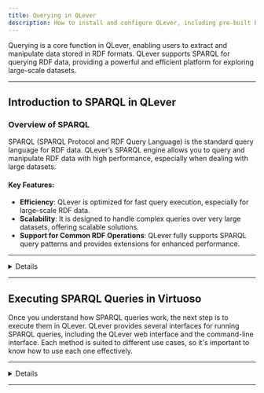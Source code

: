 ```yaml
---
title: Querying in QLever
description: How to install and configure QLever, including pre-built binaries and Docker usage.
---
```

Querying is a core function in QLever, enabling users to extract and manipulate data stored in RDF formats. QLever supports SPARQL for querying RDF data, providing a powerful and efficient platform for exploring large-scale datasets.

---

## Introduction to SPARQL in QLever

### Overview of SPARQL

SPARQL (SPARQL Protocol and RDF Query Language) is the standard query language for RDF data. QLever’s SPARQL engine allows you to query and manipulate RDF data with high performance, especially when dealing with large datasets.

#### Key Features:
- **Efficiency**: QLever is optimized for fast query execution, especially for large-scale RDF data.
- **Scalability**: It is designed to handle complex queries over very large datasets, offering scalable solutions.
- **Support for Common RDF Operations**: QLever fully supports SPARQL query patterns and provides extensions for enhanced performance.

---
<details>

## Basic SPARQL Query Structure
<details>
A typical SPARQL query consists of several key components:

1. **PREFIX**: Defines shorthand for namespaces to simplify the query.
   ```sparql
   PREFIX ex: <http://example.com/ontology#>
   ```

2. **SELECT**: Specifies the variables to be returned.
   ```sparql
   SELECT ?subject ?predicate ?object
   ```

3. **FROM**: Specifies the graph IRI from which data should be queried.
   ```sparql
   FROM <http://example.com/graph>
   ```

4. **WHERE**: Defines the triple patterns to match in the data.
   ```sparql
   WHERE {
     ?subject ?predicate ?object .
   }
   ```

5. **LIMIT**: Restricts the number of results returned.
   ```sparql
   LIMIT 10
   ```

### Example Query:
```sparql
PREFIX ex: <http://example.com/ontology#>
SELECT ?subject ?predicate ?object
FROM <http://example.com/graph>
WHERE {
  ?subject ex:hasName ?object .
}
LIMIT 10
```

This query retrieves the first 10 subjects and their names from the specified graph.
</details>

---

## Advanced SPARQL Query Techniques
<details>

### Federated SPARQL Queries:
- **Definition**: Enables querying across multiple SPARQL endpoints.
- **Syntax Example**:
   ```sparql
   SELECT *
   WHERE {
     SERVICE <http://dbpedia.org/sparql> {
       ?s ?p ?o .
     }
   }
   ```

   **Use Case**: Useful for integrating external RDF data, such as linking data from DBpedia with your local QLever instance.

### SPARQL with Aggregates:
- **Functions**: COUNT, SUM, AVG, MIN, MAX for aggregating data.
- **Syntax Example**:
   ```sparql
   SELECT (COUNT(?subject) AS ?count)
   WHERE {
     ?subject ?predicate ?object .
   }
   ```

   **Use Case**: To count the number of triples that match certain criteria.

### SPARQL with Filters:
- **FILTER**: Restricts results based on a condition.
- **Syntax Example**:
   ```sparql
   SELECT ?subject ?predicate ?object
   WHERE {
     ?subject ?predicate ?object .
     FILTER(?predicate = ex:hasName)
   }
   ```

   **Use Case**: To filter results based on specific conditions.

### SPARQL CONSTRUCT Queries:
- **Definition**: Generates new RDF triples based on the query.
- **Syntax Example**:
   ```sparql
   CONSTRUCT {
     ?subject ex:relatedTo ?object .
   }
   WHERE {
     ?subject ex:hasName ?name .
     ?object ex:hasName ?name .
   }
   ```

   **Use Case**: To create a new RDF graph based on certain patterns in the existing data.
</details>


## Query Optimization Best Practices

To ensure efficient query execution in QLever, consider the following optimization strategies:
<details>

1. **Use Proper Indexes**: Ensure your RDF data is indexed correctly to speed up query execution.
2. **Query Plan Analysis**: Analyze the query execution plan using QLever's built-in tools to identify bottlenecks.
3. **Graph Partitioning**: Partition large graphs into smaller, manageable subgraphs to improve query performance.
4. **Limit and Offset**: Use `LIMIT` and `OFFSET` strategically to handle large datasets.
5. **Avoid Unnecessary Joins**: Simplify queries by avoiding complex joins unless absolutely necessary.
</details>

---

## Practical Examples
<details>

### Basic Data Retrieval:
Retrieve all people with a specific attribute:
```sparql
SELECT ?person
WHERE {
  ?person ex:hasAttribute "Value" .
}
```

### Combining RDF and SQL Data:
Query data that combines relational tables with RDF graphs:
```sql
SELECT r.name, s.predicate, s.object
FROM relational_table AS r
JOIN (SPARQL
  SELECT ?subject ?predicate ?object
  WHERE {
    ?subject ex:relatedTo ?object .
  }
) AS s ON r.id = s.subject
```

### Federated Query Example:
Combine data from QLever with an external SPARQL endpoint like DBpedia:
```sparql
SELECT ?localName ?dbpediaAbstract
WHERE {
  ?localEntity ex:hasName ?localName .
  SERVICE <http://dbpedia.org/sparql> {
    ?dbpediaEntity dbp:abstract ?dbpediaAbstract .
    FILTER(LANG(?dbpediaAbstract) = 'en')
  }
}
```
</details>

</details>

---

## Executing SPARQL Queries in Virtuoso

Once you understand how SPARQL queries work, the next step is to execute them in QLever. QLever provides several interfaces for running SPARQL queries, including the QLever web interface and the command-line interface. Each method is suited to different use cases, so it's important to know how to use each one effectively.

---
<details>

### Using QLever Web Interface

QLever provides a web-based interface where you can run SPARQL queries directly through an intuitive graphical interface.
<details>

#### Step-by-Step Guide:

1. **Accessing the QLever Web Interface:**:  
   Open your web browser and navigate to `http://localhost:9999/sparql`.  
   This will take you to the QLever's SPARQL query execution page.

2. **Writing and Executing SPARQL Queries**:  
   
   - **Enter the Query**:  
     Type your SPARQL query in the query input box. For example:
     ```sparql
        PREFIX ex: <http://example.com/ontology#>
        SELECT ?subject ?predicate ?object
        FROM <http://example.com/graph>
        WHERE {
        ?subject ?predicate ?object .
        }
        LIMIT 10
     ```
   - **Execute the Query**:  
     Click the *Run Query* button to execute the query.
   - **Review the Results**:  
     The results will appear below the query input area. You can view, export, or further manipulate the results as needed.
</details>

---

### Running SPARQL Queries via Command Line (`qlever`)

The command-line interface (`qlever`) is a powerful tool for users who prefer a text-based approach to running SPARQL queries.
<details>

#### Step-by-Step Guide:

1. **Connecting to QLever**:
   Open your terminal or command prompt. 
   Start the QLever service if it's not already running. You can use Docker or run it natively:
   ```bash
   docker run -p 9999:9999 qlever/qlever
   ```
   
2. **Entering and Executing SPARQL Queries**:
   - **Start a Query Session:**:  
     Type or paste your SPARQL query directly in the terminal, such as:
   - **Enter Your SPARQL Query**:  
     Type or paste your SPARQL query, such as:
     ```sparql
        PREFIX ex: <http://example.com/ontology#>
        SELECT ?subject ?predicate ?object
        FROM <http://example.com/graph>
        WHERE {
            ?subject ?predicate ?object .
        }
        LIMIT 10
     ```

   - **Execute the Query**:  
     Press Enter to run the query. The results will be displayed directly in the terminal.


   - **Exiting Command Line Interface**:  
     When finished, exit the terminal session or stop the service using `Ctrl+C`.

</details>

---

### Using QLever’s SPARQL Endpoint

QLever provides a dedicated SPARQL endpoint that can be accessed via a web browser or through programmatic HTTP requests.

<details>

#### Step-by-Step Guide:

1. **Accessing the SPARQL Endpoint**:  
   Open your web browser and go to `http://localhost:8890/sparql`.  
   This interface allows you to write and execute SPARQL queries directly against your QLever instance.

2. **Writing and Running Queries in the Endpoint Interface**:  
   - **Enter Your SPARQL Query**:  
     In the provided text area, type your SPARQL query. For example:
     ```sparql
     PREFIX ex: <http://example.com/ontology#>
     SELECT ?subject ?predicate ?object
     FROM <http://example.com/graph>
     WHERE {
       ?subject ?predicate ?object .
     }
     LIMIT 10
     ```
   - **Select the Output Format**:  
     Choose the desired output format (e.g. JSON, XML) from the dropdown menu.
   - **Run the Query**:  
     Click the *Run Query* button to execute the query. The results will be displayed below the query input area.

3. **Programmatic Access to the SPARQL Endpoint**:  
   - **Construct the Query URL**:  
     You can execute SPARQL queries programmatically by appending the query to the endpoint URL as a parameter. For example:
     ```
     http://localhost:8890/sparql?query=SELECT+%3Fsubject+%3Fpredicate+%3Fobject+WHERE+%7B+%3Fsubject+%3Fpredicate+%3Fobject+%7D+LIMIT+10
     ```
   - **Send HTTP Requests**:  
     Use tools like `curl`, Postman, or your preferred programming language to send HTTP GET or POST requests to the endpoint and retrieve query results.
</details>
</details>

---
